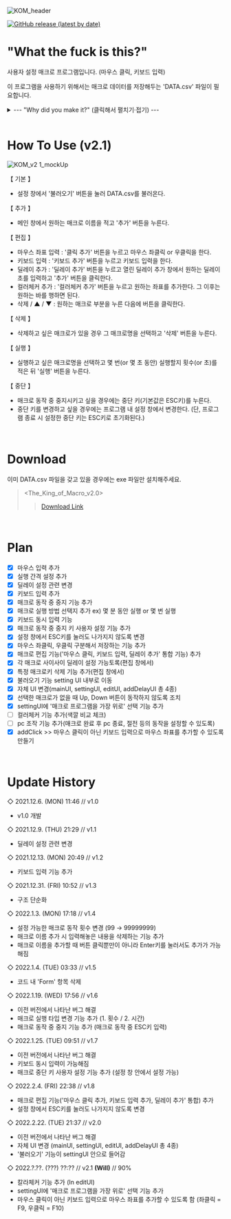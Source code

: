 ![KOM_header](https://user-images.githubusercontent.com/64591335/155003398-f30bfcc2-39b7-48e3-b4b2-e9b18a357fe2.png)

<a href = "https://github.com/Yoon-men/The_King_of_Macro/releases/tag/v2.0"><img alt="GitHub release (latest by date)" src="https://img.shields.io/github/v/release/Yoon-men/The_King_of_Macro?color=b461f2&logo=github"></a>

# "What the fuck is this?"
사용자 설정 매크로 프로그램입니다. (마우스 클릭, 키보드 입력)

이 프로그램을 사용하기 위해서는 매크로 데이터를 저장해두는 'DATA.csv' 파일이 필요합니다.
<details>
  <summary>--- "Why did you make it?" (클릭해서 펼치기·접기) ---</summary>

  ![image](https://user-images.githubusercontent.com/64591335/165354839-8295c95e-883f-4a39-bf61-60a75ef76e65.png)

  레바의 모험 하려고 만들었습니다.
  
  ![image](https://user-images.githubusercontent.com/64591335/165355482-82fbd3ab-8f5b-4fcc-a0aa-99e7304302db.png)
  
  스킬을 쓰려면 '무색 큐브 조각'이라는 아이템이 많이 필요한데,
  
  손으로 일일이 직접 사기가 너무 귀찮아서 The_King_of_Macro를 만들게 되었습니다.
  
  + 추가 정보
  
  ![image](https://user-images.githubusercontent.com/64591335/165355899-678adc9a-eea6-4371-bef0-11d0d86100b3.png)
  
  상점에 있는 신비한 항아리에서 매우 적은 확률로 항아리 모자가 뜨는데
  
  이 역시 The_King_of_Macro를 사용하면 편하게 얻을 수 있습니다.
</details>

<br>

# How To Use (v2.1)
![KOM_v2 1_mockUp](https://user-images.githubusercontent.com/64591335/158588032-f3fd2464-ab04-4762-81d2-debd07848f2d.png)


【 기본 】
- 설정 창에서 '불러오기' 버튼을 눌러 DATA.csv를 불러온다.

【 추가 】
- 메인 창에서 원하는 매크로 이름을 적고 '추가' 버튼을 누른다.

【 편집 】
- 마우스 좌표 입력 : '클릭 추가' 버튼을 누르고 마우스 좌클릭 or 우클릭을 한다.
- 키보드 입력 : '키보드 추가' 버튼을 누르고 키보드 입력을 한다.
- 딜레이 추가 : '딜레이 추가' 버튼을 누르고 열린 딜레이 추가 창에서 원하는 딜레이 초를 입력하고 '추가' 버튼을 클릭한다.
- 컬러체커 추가 : '컬러체커 추가' 버튼을 누르고 원하는 좌표를 추가한다. 그 이후는 원하는 바를 행하면 된다.
- 삭제 / ▲ / ▼ : 원하는 매크로 부분을 누른 다음에 버튼을 클릭한다.

【 삭제 】
- 삭제하고 싶은 매크로가 있을 경우 그 매크로명을 선택하고 '삭제' 버튼을 누른다.

【 실행 】
- 실행하고 싶은 매크로명을 선택하고 몇 번(or 몇 초 동안) 실행할지 횟수(or 초)를 적은 뒤 '실행' 버튼을 누른다.

【 중단 】
- 매크로 동작 중 중지시키고 싶을 경우에는 중단 키(기본값은 ESC키)를 누른다.
- 중단 키를 변경하고 싶을 경우에는 프로그램 내 설정 창에서 변경한다. (단, 프로그램 종료 시 설정한 중단 키는 ESC키로 초기화된다.)

<br>

# Download
이미 DATA.csv 파일을 갖고 있을 경우에는 exe 파일만 설치해주세요.
> <The_King_of_Macro_v2.0>
>> <a href = "https://github.com/Yoon-men/The_King_of_Macro/releases/tag/v2.0">Download Link</a>

<br>

# Plan
- [x] 마우스 입력 추가
- [x] 실행 간격 설정 추가
- [x] 딜레이 설정 관련 변경
- [x] 키보드 입력 추가
- [x] 매크로 동작 중 중지 기능 추가
- [x] 매크로 실행 방법 선택지 추가 ex) 몇 분 동안 실행 or 몇 번 실행
- [x] 키보드 동시 입력 기능 
- [x] 매크로 동작 중 중지 키 사용자 설정 기능 추가
- [x] 설정 창에서 ESC키를 눌러도 나가지지 않도록 변경
- [x] 마우스 좌클릭, 우클릭 구분해서 저장하는 기능 추가
- [x] 매크로 편집 기능('마우스 클릭, 키보드 입력, 딜레이 추가' 통합 기능) 추가
- [x] 각 매크로 사이사이 딜레이 설정 가능토록(편집 창에서)
- [x] 특정 매크로키 삭제 기능 추가(편집 창에서)
- [x] 불러오기 기능 setting UI 내부로 이동
- [x] 자체 UI 변경(mainUI, settingUI, editUI, addDelayUI 총 4종)
- [x] 선택한 매크로가 없을 때 Up, Down 버튼이 동작하지 않도록 조치
- [x] settingUI에 '매크로 프로그램을 가장 위로' 선택 기능 추가
- [ ] 컬러체커 기능 추가(색깔 비교 체크)
- [ ] pc 조작 기능 추가(매크로 완료 후 pc 종료, 절전 등의 동작을 설정할 수 있도록)
- [x] addClick >> 마우스 클릭이 아닌 키보드 입력으로 마우스 좌표를 추가할 수 있도록 만들기

<br>

# Update History
◇ 2021.12.6. (MON) 11:46 // v1.0
- v1.0 개발

◇ 2021.12.9. (THU) 21:29 // v1.1
- 딜레이 설정 관련 변경

◇ 2021.12.13. (MON) 20:49 // v1.2
- 키보드 입력 기능 추가

◇ 2021.12.31. (FRI) 10:52 // v1.3
- 구조 단순화

◇ 2022.1.3. (MON) 17:18 // v1.4
- 설정 가능한 매크로 동작 횟수 변경 (99 → 99999999)
- 매크로 이름 추가 시 입력해놓은 내용을 삭제하는 기능 추가
- 매크로 이름을 추가할 때 버튼 클릭뿐만이 아니라 Enter키를 눌러서도 추가가 가능해짐

◇ 2022.1.4. (TUE) 03:33 // v1.5
- 코드 내 'Form' 항목 삭제

◇ 2022.1.19. (WED) 17:56 // v1.6
- 이전 버전에서 나타난 버그 해결
- 매크로 실행 타입 변경 기능 추가 (1. 횟수 / 2. 시간)
- 매크로 동작 중 중지 기능 추가 (매크로 동작 중 ESC키 입력)

◇ 2022.1.25. (TUE) 09:51 // v1.7
- 이전 버전에서 나타난 버그 해결
- 키보드 동시 입력이 가능해짐
- 매크로 중단 키 사용자 설정 기능 추가 (설정 창 안에서 설정 가능)

◇ 2022.2.4. (FRI) 22:38 // v1.8
- 매크로 편집 기능('마우스 클릭 추가, 키보드 입력 추가, 딜레이 추가' 통합) 추가
- 설정 창에서 ESC키를 눌러도 나가지지 않도록 변경

◇ 2022.2.22. (TUE) 21:37 // v2.0
- 이전 버전에서 나타난 버그 해결
- 자체 UI 변경 (mainUI, settingUI, editUI, addDelayUI 총 4종)
- '불러오기' 기능이 settingUI 안으로 들어감

◇ 2022.?.??. (???) ??:?? // v2.1 **(Will)** // 90%
- 칼라체커 기능 추가 (In editUI)
- settingUI에 '매크로 프로그램을 가장 위로' 선택 기능 추가
- 마우스 클릭이 아닌 키보드 입력으로 마우스 좌표를 추가할 수 있도록 함 (좌클릭 = F9, 우클릭 = F10)
